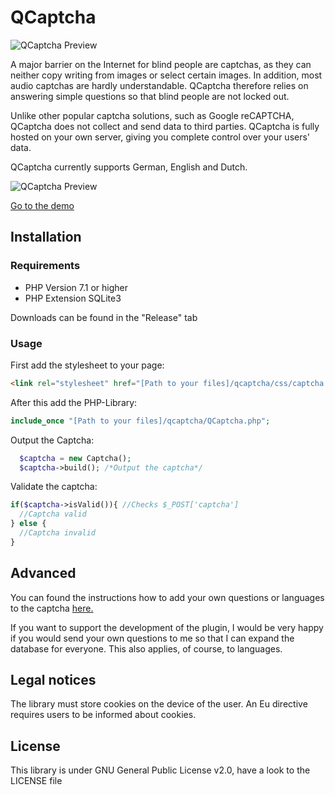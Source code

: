 # QCaptcha


![QCaptcha Preview](https://timokoessler.de/qcaptcha/img/git-banner.png "QCaptcha Preview")

A major barrier on the Internet for blind people are captchas, as they can neither copy writing from images or select certain images. In addition, most audio captchas are hardly understandable. QCaptcha therefore relies on answering simple questions so that blind people are not locked out.

Unlike other popular captcha solutions, such as Google reCAPTCHA, QCaptcha does not collect and send data to third parties. QCaptcha is fully hosted on your own server, giving you complete control over your users' data.

QCaptcha currently supports German, English and Dutch.

![QCaptcha Preview](https://timokoessler.de/qcaptcha/img/preview.png "QCaptcha Preview")

[Go to the demo](https://timokoessler.de/qcaptcha/php/ "QCaptcha Demo")

## Installation
### Requirements

- PHP Version 7.1 or higher
- PHP Extension SQLite3

Downloads can be found in the "Release" tab
### Usage
First add the stylesheet to your page:
```html
<link rel="stylesheet" href="[Path to your files]/qcaptcha/css/captcha.css">
```
After this add the PHP-Library:
```php
include_once "[Path to your files]/qcaptcha/QCaptcha.php";
```
Output the Captcha:
```php
  $captcha = new Captcha();
  $captcha->build(); /*Output the captcha*/
```
Validate the captcha:
```php
if($captcha->isValid()){ //Checks $_POST['captcha']
  //Captcha valid
} else {
  //Captcha invalid
}
```
## Advanced

You can found the instructions how to add your own questions or languages to the captcha [here.](https://timokoessler.de/qcaptcha/docs/advanced "QCaptcha advanced instructions")

If you want to support the development of the plugin, I would be very happy if you would send your own questions to me so that I can expand the database for everyone. This also applies, of course, to languages. 

## Legal notices
The library must store cookies on the device of the user. An Eu directive requires users to be informed about cookies.

## License

This library is under GNU General Public License v2.0, have a look to the LICENSE file
